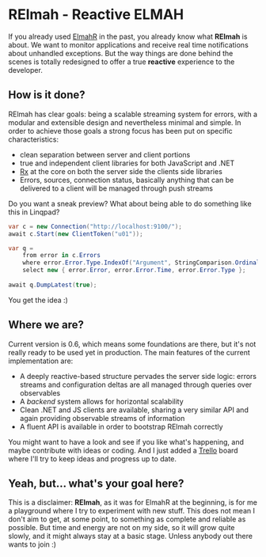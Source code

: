 RElmah - Reactive ELMAH
======

If you already used [ElmahR] in the past, you already know what **RElmah** is about. We want to monitor applications and receive real time notifications about unhandled exceptions. But the way things are done behind the scenes is totally redesigned to offer a true **reactive** experience to the developer. 

How is it done?
------

RElmah has clear goals: being a scalable streaming system for errors, with a modular and extensible design and nevertheless minimal and simple. In order to achieve those goals a strong focus has been put on specific characteristics:

- clean separation between server and client portions
- true and independent client libraries for both JavaScript and .NET
- [Rx] at the core on both the server side the clients side libraries
- Errors, sources, connection status, basically anything that can be delivered to a client will be managed through push streams

Do you want a sneak preview? What about being able to do something like this in Linqpad?

```c#
var c = new Connection("http://localhost:9100/");
await c.Start(new ClientToken("u01"));

var q = 
	from error in c.Errors
	where error.Error.Type.IndexOf("Argument", StringComparison.OrdinalIgnoreCase) > -1
	select new { error.Error, error.Error.Time, error.Error.Type };
	  
await q.DumpLatest(true);
```

You get the idea :)

Where we are?
------

Current version is 0.6, which means some foundations are there, but it's not really ready to be used yet in production. The main features of the current implementation are:

* A deeply reactive-based structure pervades the server side logic: errors streams and configuration deltas are all managed through queries over observables
* A *backend* system allows for horizontal scalability
* Clean .NET and  JS clients are available, sharing a very similar API and again providing observable streams of information
* A fluent API is available in order to bootstrap RElmah correctly

You might want to have a look and see if you like what's happening, and maybe contribute with ideas or coding. And I just added a [Trello] board where I'll try to keep ideas and progress up to date.

Yeah, but... what's your goal here?
------

This is a disclaimer: **RElmah**, as it was for ElmahR at the beginning, is for me a playground where I try to experiment with new stuff. This does not mean I don't aim to get, at some point, to something as complete and reliable as possible. But time and energy are not on my side, so it will grow quite slowly, and it might always stay at a basic stage. Unless anybody out there wants to join :)


[ElmahR]:http://elmahr.apphb.com/
[Rx]:http://msdn.microsoft.com/en-us/data/gg577609.aspx
[Trello]:https://trello.com/b/ZBdjmxld/relmah
